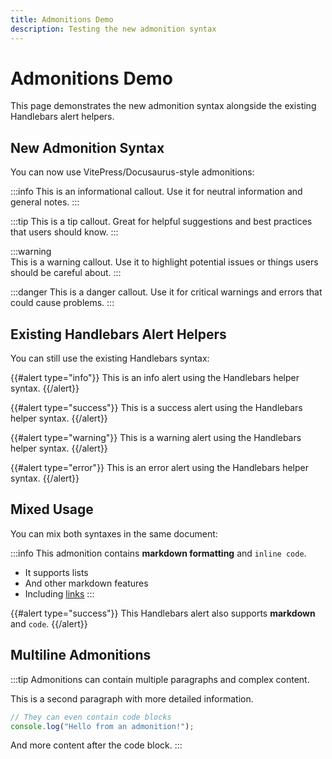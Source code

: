 ```yaml
---
title: Admonitions Demo
description: Testing the new admonition syntax
---
```


# Admonitions Demo

This page demonstrates the new admonition syntax alongside the existing Handlebars alert helpers.

## New Admonition Syntax

You can now use VitePress/Docusaurus-style admonitions:

:::info
This is an informational callout. Use it for neutral information and general notes.
:::

:::tip
This is a tip callout. Great for helpful suggestions and best practices that users should know.
:::

:::warning  
This is a warning callout. Use it to highlight potential issues or things users should be careful about.
:::

:::danger
This is a danger callout. Use it for critical warnings and errors that could cause problems.
:::

## Existing Handlebars Alert Helpers

You can still use the existing Handlebars syntax:

{{#alert type="info"}}
This is an info alert using the Handlebars helper syntax.
{{/alert}}

{{#alert type="success"}}
This is a success alert using the Handlebars helper syntax.
{{/alert}}

{{#alert type="warning"}}
This is a warning alert using the Handlebars helper syntax.
{{/alert}}

{{#alert type="error"}}
This is an error alert using the Handlebars helper syntax.
{{/alert}}

## Mixed Usage

You can mix both syntaxes in the same document:

:::info
This admonition contains **markdown formatting** and `inline code`.

- It supports lists
- And other markdown features
- Including [links](https://example.com)
:::

{{#alert type="success"}}
This Handlebars alert also supports **markdown** and `code`.
{{/alert}}

## Multiline Admonitions

:::tip
Admonitions can contain multiple paragraphs and complex content.

This is a second paragraph with more detailed information.

```javascript
// They can even contain code blocks
console.log("Hello from an admonition!");
```

And more content after the code block.
::: 